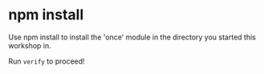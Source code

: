# npm install #

Use npm install to install the 'once' module in the directory you
started this workshop in.

Run `verify` to proceed!
